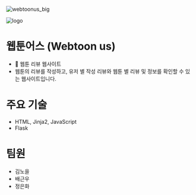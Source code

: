 ![webtoonus_big](https://github.com/23thTeam/webtoon-review_project/assets/58466648/7f83ce0a-74c8-4efb-a4f5-b63180aaa6be)

![logo](https://github.com/23thTeam/webtoon-review_project/assets/58466648/c16125f2-6d88-4c35-bc87-e6e80165c8e3)

# 웹툰어스 (Webtoon us)
- 📖 웹툰 리뷰 웹사이트
- 웹툰의 리뷰를 작성하고, 유저 별 작성 리뷰와 웹툰 별 리뷰 및 정보를 확인할 수 있는 웹사이트입니다.

# 주요 기술
- HTML, Jinja2, JavaScript
- Flask
      
# 팀원
- 김노을
- 배근우
- 정은화
